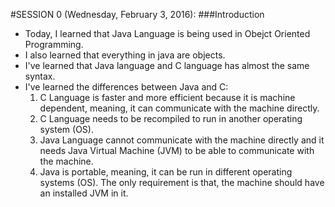 #SESSION 0 (Wednesday, February 3, 2016):
###Introduction

- Today, I learned that Java Language is being used in Obejct Oriented Programming.
- I also learned that everything in java are objects.
- I've learned that Java language and C language has almost the same syntax.
- I've learned the differences between Java and C:
  1. C Language is faster and more efficient because it is machine dependent, meaning, it can communicate with the machine directly.
  2. C Language needs to be recompiled to run in another operating system (OS).
  3. Java Language cannot communicate with the machine directly and it needs Java Virtual Machine (JVM) to be able to communicate with the machine.
  4. Java is portable, meaning, it can be run in different operating systems (OS). The only requirement is that, the machine should have an installed JVM in it.

